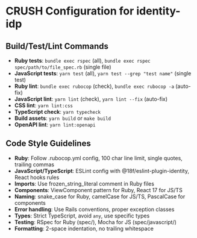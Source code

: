 # CRUSH Configuration for identity-idp

## Build/Test/Lint Commands
- **Ruby tests**: `bundle exec rspec` (all), `bundle exec rspec spec/path/to/file_spec.rb` (single file)
- **JavaScript tests**: `yarn test` (all), `yarn test --grep "test name"` (single test)
- **Ruby lint**: `bundle exec rubocop` (check), `bundle exec rubocop -a` (auto-fix)
- **JavaScript lint**: `yarn lint` (check), `yarn lint --fix` (auto-fix)
- **CSS lint**: `yarn lint:css`
- **TypeScript check**: `yarn typecheck`
- **Build assets**: `yarn build` or `make build`
- **OpenAPI lint**: `yarn lint:openapi`

## Code Style Guidelines
- **Ruby**: Follow .rubocop.yml config, 100 char line limit, single quotes, trailing commas
- **JavaScript/TypeScript**: ESLint config with @18f/eslint-plugin-identity, React hooks rules
- **Imports**: Use frozen_string_literal comment in Ruby files
- **Components**: ViewComponent pattern for Ruby, React 17 for JS/TS
- **Naming**: snake_case for Ruby, camelCase for JS/TS, PascalCase for components
- **Error handling**: Use Rails conventions, proper exception classes
- **Types**: Strict TypeScript, avoid `any`, use specific types
- **Testing**: RSpec for Ruby (spec/), Mocha for JS (spec/javascript/)
- **Formatting**: 2-space indentation, no trailing whitespace